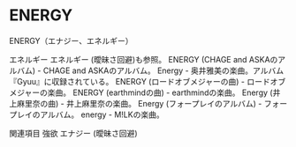 # ENERGY

ENERGY（エナジー、エネルギー）

エネルギー
エネルギー (曖昧さ回避)も参照。
ENERGY (CHAGE and ASKAのアルバム) - CHAGE and ASKAのアルバム。
Energy - 奥井雅美の楽曲。アルバム『Gyuu』に収録されている。
ENERGY (ロードオブメジャーの曲) - ロードオブメジャーの楽曲。
ENERGY (earthmindの曲) - earthmindの楽曲。
Energy (井上麻里奈の曲) - 井上麻里奈の楽曲。
Energy (フォープレイのアルバム) - フォープレイのアルバム。
energy - M!LKの楽曲。

関連項目
強欲
エナジー (曖昧さ回避)